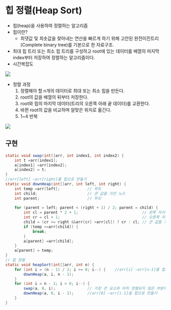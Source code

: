 # 힙 정렬(Heap Sort)
- 힙(heap)을 사용하여 정렬하는 알고리즘
- 힙이란?
    * 최댓값 및 최솟값을 찾아내는 연산을 빠르게 하기 위해 고안된 완전이진트리(Complete binary tree)를 기본으로 한 자료구조.
- 최대 힙 트리 또는 최소 힙 트리를 구성하고 root에 있는 데이터를 배열의 마지막 index부터 저장하여 정렬하는 알고리즘이다.
- 시간복잡도<br>

![](https://github.com/qlalzl9/TIL/blob/master/Algorithm/img/Heap_Sort_1.jpg)
- 정렬 과정
    1. 정렬해야 할 n개의 데이터로 최대 또는 최소 힙을 만든다.
    2. root의 값을 배열의 뒤부터 저장한다.
    3. root와 힙의 마지막 데이터(트리의 오른쪽 아래 끝 데이터)를 교환한다.
    4. 바뀐 root의 값을 비교하며 알맞은 위치로 옮긴다.
    5. 1~4 반복

![](https://github.com/qlalzl9/TIL/blob/master/Algorithm/img/Heap_Sort_2.jpg)

## 구현
```java
static void swap(int[]arr, int index1, int index2) {
	int t =arr[index1];  
	a[index1] =arr[index2];  
	a[index2] = t;
}
//arr[left] ~arr[right]를 힙으로 만들기
static void downHeap(int[]arr, int left, int right) {
	int temp =arr[left];			// 루트
	int child;						// 큰 값을 가진 노드
	int parent;						// 부모
		
    for (parent = left; parent < (right + 1) / 2; parent = child) {
	    int cl = parent * 2 + 1;							// 왼쪽 자식
	    int cr = cl + 1;									// 오른쪽 자식
	    child = (cr <= right &&arr[cr] >arr[cl]) ? cr : cl;	// 큰 값을 가진 노드를 자식에 대입 
	    if (temp >=arr[child]) {
		    break;
        }
		a[parent] =arr[child];
	}
	a[parent] = temp;
}
// 힙 정렬
static void heapSort(int[]arr, int n) {
	for (int i = (n - 1) / 2; i >= 0; i--) {	//arr[i] ~arr[n-1]를 힙으로 만들기
		downHeap(a, i, n - 1);
    }
	for (int i = n - 1; i > 0; i--) {
		swap(a, 0, i);				// 가장 큰 요소와 아직 정렬되지 않은 부분의 마지막 요소를 교환
		downHeap(a, 0, i - 1);		//arr[0] ~arr[i-1]을 힙으로 만들기
	}
}
```